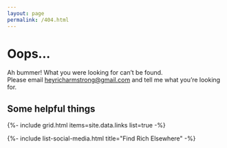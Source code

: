 ```yaml
---
layout: page
permalink: /404.html
---
```


# Oops...

Ah bummer! What you were looking for can’t be found.  
Please email [heyricharmstrong@gmail.com](mailto:heyricharmstrong@gmail.com) and tell me what you’re looking for.

## Some helpful things

{%- include grid.html items=site.data.links list=true -%}

{%- include list-social-media.html title="Find Rich Elsewhere" -%}